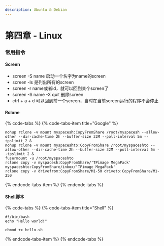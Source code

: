 ```yaml
---
description: Ubuntu & Debian
---
```


# 第四章 - Linux

### 常用指令

#### Screen

* screen -S name 启动一个名字为name的screen
* screen -ls 是列出所有的screen
* screen -r name或者id，就可以回到某个screen了
* screen -S name -X quit 删除screen
* ctrl + a + d 可以回到前一个screen，当时在当前screen运行的程序不会停止

#### Rclone

{% code-tabs %}
{% code-tabs-item title="Google" %}
```text
nohup rclone -v mount myspacesh:CopyFromShare /root/myspacesh --allow-other --dir-cache-time 2h --buffer-size 32M --poll-interval 5m --tpslimit 2 &
nohup rclone -v mount myspaceshto:CopyFromShare /root/myspaceshto --allow-other --dir-cache-time 2h --buffer-size 32M --poll-interval 5m --tpslimit 2 &
fusermount -u /root/myspaceshto
rclone copy -v myspacesh:CopyFromShare/'TPimage MegaPack' myspaceshto:CopyFromShare/inbox/'TPimage MegaPack'
rclone copy -v drivefrom:CopyFromShare/M1-50 driveto:CopyFromShare/M1-250
```
{% endcode-tabs-item %}
{% endcode-tabs %}

#### Shell脚本

{% code-tabs %}
{% code-tabs-item title="Shell" %}
```text
#!/bin/bash
echo "Hello world!"

chmod +x hello.sh
```
{% endcode-tabs-item %}
{% endcode-tabs %}





